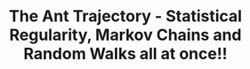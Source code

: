 ---
external_link: ""
image:
  caption: '**ggplot2**'
  focal_point: Smart
#links:
#- icon: semantic-scholar
#  icon_pack: ai
#  name: Credits to Shilaan Alzahavi
#  url: https://shilaan.rbind.io/post/building-your-website-using-r-blogdown/
summary: Considering a beautiful example, illustration of `Markov Chains`, `Random Walks` and `Statistical Regularity` has been done. 
tags: []
title: The Ant Trajectory - Statistical Regularity, Markov Chains and Random Walks all at once!!
---
